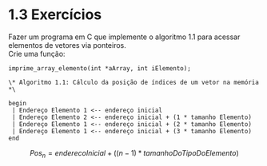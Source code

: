 # 1.3 Exercícios

Fazer um programa em C que implemente o algoritmo 1.1 para acessar elementos de vetores via ponteiros.<br>
Crie uma função:

```
imprime_array_elemento(int *aArray, int iElemento);
```

```
\* Algoritmo 1.1: Cálculo da posição de índices de um vetor na memória *\

begin
 | Endereço Elemento 1 <-- endereço inicial 
 | Endereço Elemento 2 <-- endereço inicial + (1 * tamanho Elemento)
 | Endereço Elemento 1 <-- endereço inicial + (2 * tamanho Elemento)
 | Endereço Elemento 1 <-- endereço inicial + (3 * tamanho Elemento)
end
```
$${Pos_n= enderecoInicial + ( (n - 1) * tamanhoDoTipoDoElemento) }$$